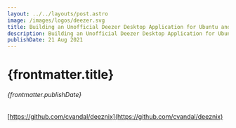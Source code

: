 ```yaml
---
layout: ../../layouts/post.astro
image: /images/logos/deezer.svg
title: Building an Unofficial Deezer Desktop Application for Ubuntu and Fedora
description: Building an Unofficial Deezer Desktop Application for Ubuntu and Fedora
publishDate: 21 Aug 2021
---
```


# {frontmatter.title}

###### {frontmatter.publishDate}

[https://github.com/cvandal/deeznix](https://github.com/cvandal/deeznix)
